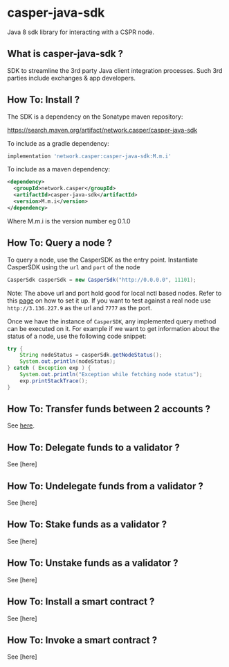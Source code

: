 # casper-java-sdk

Java 8 sdk library for interacting with a CSPR node.

## What is casper-java-sdk ?

SDK  to streamline the 3rd party Java client integration processes. Such 3rd parties include exchanges & app developers. 

## How To: Install ?

The SDK is a dependency on the Sonatype maven repository:

https://search.maven.org/artifact/network.casper/casper-java-sdk

To include as a gradle dependency:

```groovy
implementation 'network.casper:casper-java-sdk:M.m.i'
```

To include as a maven dependency:

```xml
<dependency>
  <groupId>network.casper</groupId>
  <artifactId>casper-java-sdk</artifactId>
  <version>M.m.i</version>
</dependency>
```

Where M.m.i is the version number eg 0.1.0



## How To: Query a node ?

To query a node, use the CasperSDK as the entry point. Instantiate CasperSDK using the `url` and `port` of the node

```java
CasperSdk casperSdk = new CasperSdk("http://0.0.0.0", 11101);
```

Note: The above url and port hold good for local nctl based nodes. Refer to this [page](https://caspernetwork.readthedocs.io/en/latest/dapp-dev-guide/setup-nctl.html) on how to set it up. If you want to test against a real node use `http://3.136.227.9` as the url and `7777` as the port.

Once we have the instance of `CasperSDK`, any implemented query method can be executed on it. For example if we want to get information about the status of a node, use the following code snippet:

```java
try {
    String nodeStatus = casperSdk.getNodeStatus();
    System.out.println(nodeStatus);
} catch ( Exception exp ) {
    System.out.println("Exception while fetching node status");
    exp.printStackTrace();
}
```

## How To: Transfer funds between 2 accounts ?

See [here](https://github.com/casper-network/casper-java-sdk/blob/how-tos/src/test/java/com/casper/sdk/how_to/how_to_transfer_between_accounts/TransferBetweenAccounts.java).

## How To: Delegate funds to a validator ?

See [here]

## How To: Undelegate funds from a validator ?

See [here]

## How To: Stake funds as a validator ?

See [here]

## How To: Unstake funds as a validator ?

See [here]

## How To: Install a smart contract ?

See [here]

## How To: Invoke a smart contract ?

See [here]

##### 
